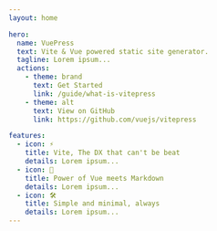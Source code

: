 ```yaml
---
layout: home

hero:
  name: VuePress
  text: Vite & Vue powered static site generator.
  tagline: Lorem ipsum...
  actions:
    - theme: brand
      text: Get Started
      link: /guide/what-is-vitepress
    - theme: alt
      text: View on GitHub
      link: https://github.com/vuejs/vitepress

features:
  - icon: ⚡️
    title: Vite, The DX that can't be beat
    details: Lorem ipsum...
  - icon: 🖖
    title: Power of Vue meets Markdown
    details: Lorem ipsum...
  - icon: 🛠️
    title: Simple and minimal, always
    details: Lorem ipsum...
---
```


<script setup>
  import { ref } from 'vue';
  const data = ref({
    '2023-04-05': {
      color: '#005dd6',
      value: 5.19,
    },
    '2023-04-04': {
      color: '#1e80ff',
      value: 5.19,
    },
    '2023-04-03': {
      color: '#1e80ff',
      value: 5.2,
    },
    //   ...
  })
</script>
<ActiveCalendarChart :value="data" />
<ActiveCalendarChart :date="2022" :value="data" />
<ActiveCalendarChart
  :date="{ start: '2022-04-01', end: '2022-10-10' }"
  :value="data"
/>
